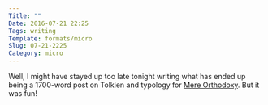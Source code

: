 ```yaml
---
Title: ""
Date: 2016-07-21 22:25
Tags: writing
Template: formats/micro
Slug: 07-21-2225
Category: micro
---
```


Well, I might have stayed up too late tonight writing what has ended up being a 1700-word post on Tolkien and typology for [Mere Orthodoxy]. But it was fun!

[Mere Orthodoxy]: //mereorthodoxy.com
